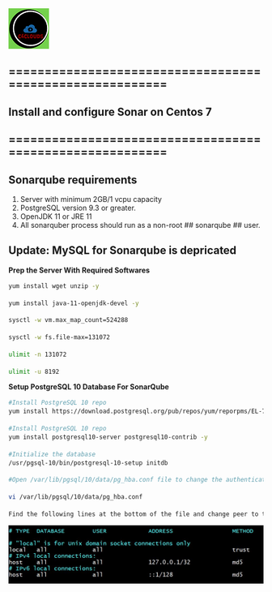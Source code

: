 <img src="../images/c4logo.png">

## =========================================================

## Install and configure Sonar on Centos 7

## =========================================================

## Sonarqube requirements
1. Server with minimum 2GB/1 vcpu capacity
2. PostgreSQL version 9.3 or greater.
3. OpenJDK 11 or JRE 11
4. All sonarquber process should run as a non-root ## sonarqube ## user.

## Update: MySQL for Sonarqube is depricated


**Prep the Server With Required Softwares**
```bash
yum install wget unzip -y

yum install java-11-openjdk-devel -y

sysctl -w vm.max_map_count=524288

sysctl -w fs.file-max=131072

ulimit -n 131072

ulimit -u 8192

```

**Setup PostgreSQL 10 Database For SonarQube**
```bash
#Install PostgreSQL 10 repo
yum install https://download.postgresql.org/pub/repos/yum/reporpms/EL-7-x86_64/pgdg-redhat-repo-latest.noarch.rpm -y

#Install PostgreSQL 10 repo
yum install postgresql10-server postgresql10-contrib -y

#Initialize the database
/usr/pgsql-10/bin/postgresql-10-setup initdb

#Open /var/lib/pgsql/10/data/pg_hba.conf file to change the authentication to md5.

vi /var/lib/pgsql/10/data/pg_hba.conf

Find the following lines at the bottom of the file and change peer to trust and idnet to md5
```
<img src="../images/peer-to-trust.JPG">








